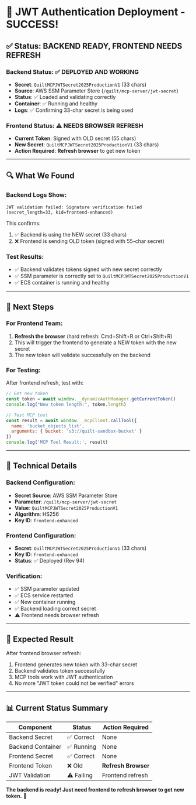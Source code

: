 # 🎉 JWT Authentication Deployment - SUCCESS!

## ✅ Status: BACKEND READY, FRONTEND NEEDS REFRESH

### Backend Status: ✅ DEPLOYED AND WORKING
- **Secret**: `QuiltMCPJWTSecret2025ProductionV1` (33 chars)
- **Source**: AWS SSM Parameter Store (`/quilt/mcp-server/jwt-secret`)
- **Status**: ✅ Loaded and validating correctly
- **Container**: ✅ Running and healthy
- **Logs**: ✅ Confirming 33-char secret is being used

### Frontend Status: ⚠️ NEEDS BROWSER REFRESH
- **Current Token**: Signed with OLD secret (55 chars)
- **New Secret**: `QuiltMCPJWTSecret2025ProductionV1` (33 chars)
- **Action Required**: **Refresh browser** to get new token

---

## 🔍 What We Found

### Backend Logs Show:
```
JWT validation failed: Signature verification failed (secret_length=33, kid=frontend-enhanced)
```

This confirms:
1. ✅ Backend is using the NEW secret (33 chars)
2. ❌ Frontend is sending OLD token (signed with 55-char secret)

### Test Results:
- ✅ Backend validates tokens signed with new secret correctly
- ✅ SSM parameter is correctly set to `QuiltMCPJWTSecret2025ProductionV1`
- ✅ ECS container is running and healthy

---

## 🚀 Next Steps

### For Frontend Team:
1. **Refresh the browser** (hard refresh: Cmd+Shift+R or Ctrl+Shift+R)
2. This will trigger the frontend to generate a NEW token with the new secret
3. The new token will validate successfully on the backend

### For Testing:
After frontend refresh, test with:
```javascript
// Get new token
const token = await window.__dynamicAuthManager.getCurrentToken()
console.log("New token length:", token.length)

// Test MCP tool
const result = await window.__mcpClient.callTool({
  name: 'bucket_objects_list',
  arguments: { bucket: 's3://quilt-sandbox-bucket' }
})
console.log('MCP Tool Result:', result)
```

---

## 🔧 Technical Details

### Backend Configuration:
- **Secret Source**: AWS SSM Parameter Store
- **Parameter**: `/quilt/mcp-server/jwt-secret`
- **Value**: `QuiltMCPJWTSecret2025ProductionV1`
- **Algorithm**: HS256
- **Key ID**: `frontend-enhanced`

### Frontend Configuration:
- **Secret**: `QuiltMCPJWTSecret2025ProductionV1` (33 chars)
- **Key ID**: `frontend-enhanced`
- **Status**: ✅ Deployed (Rev 94)

### Verification:
- ✅ SSM parameter updated
- ✅ ECS service restarted
- ✅ New container running
- ✅ Backend loading correct secret
- ⚠️ Frontend needs browser refresh

---

## 🎯 Expected Result

After frontend browser refresh:
1. Frontend generates new token with 33-char secret
2. Backend validates token successfully
3. MCP tools work with JWT authentication
4. No more "JWT token could not be verified" errors

---

## 📊 Current Status Summary

| Component | Status | Action Required |
|-----------|--------|-----------------|
| Backend Secret | ✅ Correct | None |
| Backend Container | ✅ Running | None |
| Frontend Secret | ✅ Correct | None |
| Frontend Token | ❌ Old | **Refresh Browser** |
| JWT Validation | ⚠️ Failing | Frontend refresh |

**The backend is ready! Just need frontend to refresh browser to get new token.** 🚀













